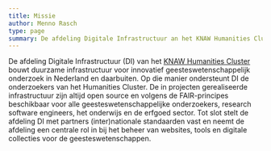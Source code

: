```yaml
---
title: Missie
author: Menno Rasch
type: page
summary: De afdeling Digitale Infrastructuur an het KNAW Humanities Cluster bouwt duurzame infrastructuur voor innovatief geesteswetenschappelijk onderzoek in Nederland en daarbuiten. 
---
```

De afdeling Digitale Infrastructuur (DI) van het [KNAW Humanities Cluster](https://huc.knaw.nl/) bouwt duurzame infrastructuur voor innovatief geesteswetenschappelijk onderzoek in Nederland en daarbuiten. Op die manier ondersteunt DI de onderzoekers van het Humanities Cluster. De in projecten gerealiseerde infrastructuur zijn altijd open source en volgens de FAIR-principes beschikbaar voor alle geesteswetenschappelijke onderzoekers, research software engineers, het onderwijs en de erfgoed sector. Tot slot stelt de afdeling DI met partners (inter)nationale standaarden vast en neemt de afdeling een centrale rol in bij het beheer van websites, tools en digitale collecties voor de geesteswetenschappen.
